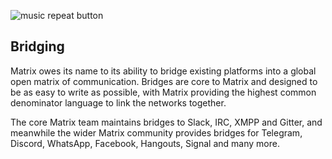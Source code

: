 <div>

![music repeat button](assets/music_repeat_button.svg)

## Bridging

</div>

Matrix owes its name to its ability to bridge existing platforms into a global open matrix of communication.
Bridges are core to Matrix and designed to be as easy to write as possible,
with Matrix providing the highest common denominator language to link the networks together.

The core Matrix team maintains bridges to Slack, IRC, XMPP and Gitter,
and meanwhile the wider Matrix community provides bridges for Telegram, Discord,
WhatsApp, Facebook, Hangouts, Signal and many more.
